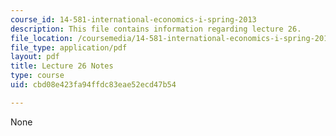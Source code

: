 ```yaml
---
course_id: 14-581-international-economics-i-spring-2013
description: This file contains information regarding lecture 26.
file_location: /coursemedia/14-581-international-economics-i-spring-2013/cbd08e423fa94ffdc83eae52ecd47b54_MIT14_581S13_classnotes26.pdf
file_type: application/pdf
layout: pdf
title: Lecture 26 Notes
type: course
uid: cbd08e423fa94ffdc83eae52ecd47b54

---
```

None